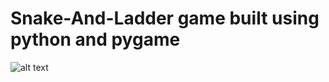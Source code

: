 # Snake-And-Ladder game built using python and pygame


![alt text](https://scontent.fluh2-1.fna.fbcdn.net/v/t1.0-9/142146784_1056623774816941_295423707961454362_o.jpg?_nc_cat=105&ccb=2&_nc_sid=730e14&_nc_ohc=D-YNxhZky30AX8C3Z3e&_nc_ht=scontent.fluh2-1.fna&oh=b66120f0a92403ed99f2bcbf50a03838&oe=60300FDD)
